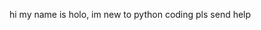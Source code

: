 hi my name is holo, im new to python coding pls send help

<!---
HoloGraphix31/HoloGraphix31 is a ✨ special ✨ repository because its `README.md` (this file) appears on your GitHub profile.
You can click the Preview link to take a look at your changes.
--->
